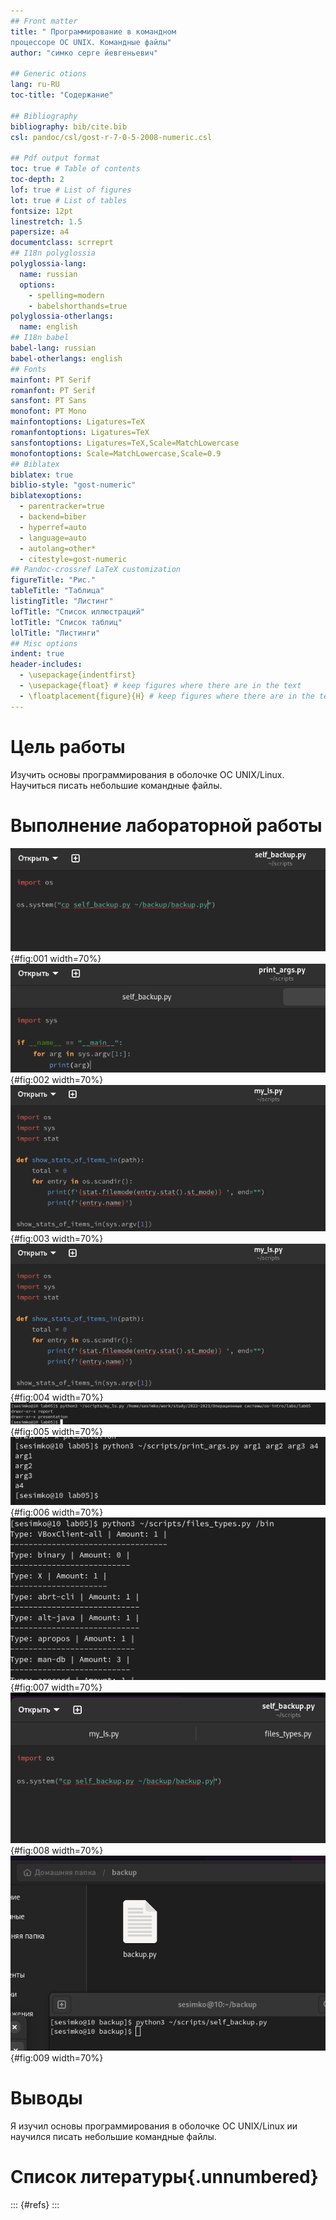 ```yaml
---
## Front matter
title: " Программирование в командном
процессоре ОС UNIX. Командные файлы"
author: "симко серге йевгеньевич"

## Generic otions
lang: ru-RU
toc-title: "Содержание"

## Bibliography
bibliography: bib/cite.bib
csl: pandoc/csl/gost-r-7-0-5-2008-numeric.csl

## Pdf output format
toc: true # Table of contents
toc-depth: 2
lof: true # List of figures
lot: true # List of tables
fontsize: 12pt
linestretch: 1.5
papersize: a4
documentclass: scrreprt
## I18n polyglossia
polyglossia-lang:
  name: russian
  options:
	- spelling=modern
	- babelshorthands=true
polyglossia-otherlangs:
  name: english
## I18n babel
babel-lang: russian
babel-otherlangs: english
## Fonts
mainfont: PT Serif
romanfont: PT Serif
sansfont: PT Sans
monofont: PT Mono
mainfontoptions: Ligatures=TeX
romanfontoptions: Ligatures=TeX
sansfontoptions: Ligatures=TeX,Scale=MatchLowercase
monofontoptions: Scale=MatchLowercase,Scale=0.9
## Biblatex
biblatex: true
biblio-style: "gost-numeric"
biblatexoptions:
  - parentracker=true
  - backend=biber
  - hyperref=auto
  - language=auto
  - autolang=other*
  - citestyle=gost-numeric
## Pandoc-crossref LaTeX customization
figureTitle: "Рис."
tableTitle: "Таблица"
listingTitle: "Листинг"
lofTitle: "Список иллюстраций"
lotTitle: "Список таблиц"
lolTitle: "Листинги"
## Misc options
indent: true
header-includes:
  - \usepackage{indentfirst}
  - \usepackage{float} # keep figures where there are in the text
  - \floatplacement{figure}{H} # keep figures where there are in the text
---
```


# Цель работы

Изучить основы программирования в оболочке ОС UNIX/Linux. Научиться писать
небольшие командные файлы.


# Выполнение лабораторной работы

![](image/img1.png){#fig:001 width=70%}
![](image/img2.png){#fig:002 width=70%}
![](image/img3.png){#fig:003 width=70%}
![](image/img4.png){#fig:004 width=70%}
![](image/img5.png){#fig:005 width=70%}
![](image/img6.png){#fig:006 width=70%}
![](image/img7.png){#fig:007 width=70%}
![](image/img8.png){#fig:008 width=70%}
![](image/img9.png){#fig:009 width=70%}

# Выводы

Я изучил основы программирования в оболочке ОС UNIX/Linux ии научился писать
небольшие командные файлы.

# Список литературы{.unnumbered}

::: {#refs}
:::

